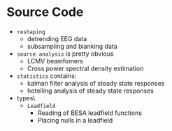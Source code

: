 # Source Code

* `reshaping`
  * detrending EEG data
  * subsampling and blanking data
* `source analysis` is pretty obvious
  * LCMV beamfomers
  * Cross power spectral density estimation
* `statistics` contains:
  * kalman filter analysis of steady state responses
  * hotelling analysis of steady state responses
* types\
  * `Leadfield`
    * Reading of BESA leadfield functions
    * Placing nulls in a leadfield
